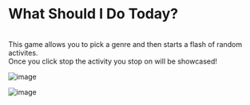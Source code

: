 # What Should I Do Today?
<br>
This game allows you to pick a genre and then starts a flash of random activites.<br>
Once you click stop the activity you stop on will be showcased!

![image](https://github.com/user-attachments/assets/ce8adb87-aa05-415f-9ed4-9d1b3d7db8b2)
<br>

![image](https://github.com/user-attachments/assets/fbfc1ece-4d51-41c3-afd3-7a1c65b8edf0)

